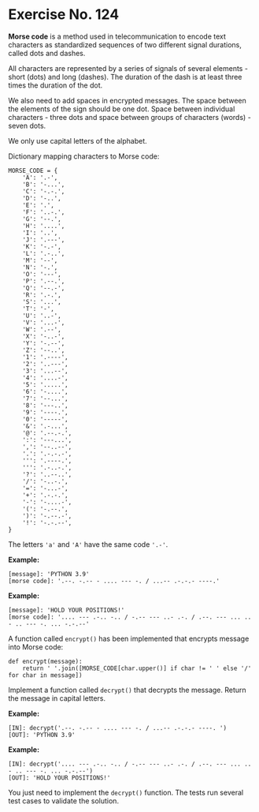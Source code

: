 # Exercise No. 124

**Morse code** is a method used in telecommunication to encode text characters as standardized sequences of two different signal durations, called dots and dashes.

All characters are represented by a series of signals of several elements - short (dots) and long (dashes). The duration of the dash is at least three times the duration of the dot.

We also need to add spaces in encrypted messages. The space between the elements of the sign should be one dot. Space between individual characters - three dots and space between groups of characters (words) - seven dots.

We only use capital letters of the alphabet.

Dictionary mapping characters to Morse code:


    MORSE_CODE = {
        'A': '.-',
        'B': '-...',
        'C': '-.-.',
        'D': '-..',
        'E': '.',
        'F': '..-.',
        'G': '--.',
        'H': '....',
        'I': '..',
        'J': '.---',
        'K': '-.-',
        'L': '.-..',
        'M': '--',
        'N': '-.',
        'O': '---',
        'P': '.--.',
        'Q': '--.-',
        'R': '.-.',
        'S': '...',
        'T': '-',
        'U': '..-',
        'V': '...-',
        'W': '.--',
        'X': '-..-',
        'Y': '-.--',
        'Z': '--..',
        '1': '.----',
        '2': '..---',
        '3': '...--',
        '4': '....-',
        '5': '.....',
        '6': '-....',
        '7': '--...',
        '8': '---..',
        '9': '----.',
        '0': '-----',
        '&': '.-...',
        '@': '.--.-.',
        ':': '---...',
        ',': '--..--',
        '.': '.-.-.-',
        ''': '.----.',
        ''': '.-..-.',
        '?': '..--..',
        '/': '-..-.',
        '=': '-...-',
        '+': '.-.-.',
        '-': '-....-',
        '(': '-.--.',
        ')': '-.--.-',
        '!': '-.-.--',
    }


The letters `'a'` and `'A'` have the same code `'.-'`.


**Example:**


    [message]: 'PYTHON 3.9'
    [morse code]: '.--. -.-- - .... --- -. / ...-- .-.-.- ----.'


**Example:**


    [message]: 'HOLD YOUR POSITIONS!'
    [morse code]: '.... --- .-.. -.. / -.-- --- ..- .-. / .--. --- ... .. - .. --- -. ... -.-.--'


A function called `encrypt()` has been implemented that encrypts message into Morse code:


    def encrypt(message):
        return ' '.join([MORSE_CODE[char.upper()] if char != ' ' else '/' for char in message])


Implement a function called `decrypt()` that decrypts the message. Return the message in capital letters.


**Example:**


    [IN]: decrypt('.--. -.-- - .... --- -. / ...-- .-.-.- ----. ')
    [OUT]: 'PYTHON 3.9'


**Example:**


    [IN]: decrypt('.... --- .-.. -.. / -.-- --- ..- .-. / .--. --- ... .. - .. --- -. ... -.-.--')
    [OUT]: 'HOLD YOUR POSITIONS!'


You just need to implement the `decrypt()` function. The tests run several test cases to validate the solution.